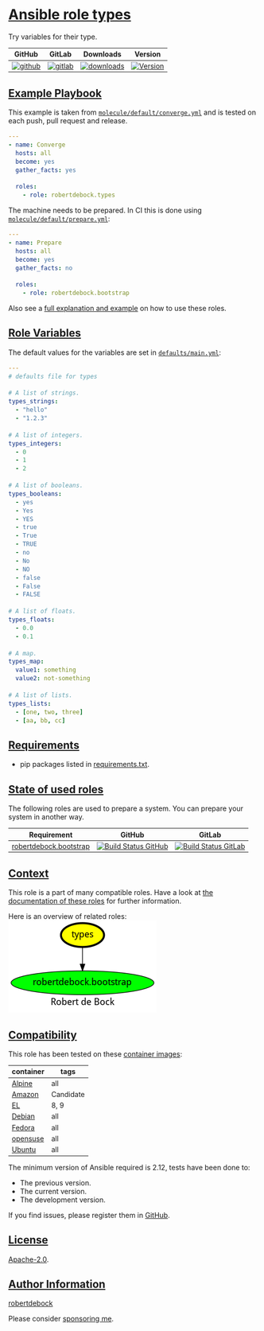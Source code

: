 # [Ansible role types](#types)

Try variables for their type.

|GitHub|GitLab|Downloads|Version|
|------|------|---------|-------|
|[![github](https://github.com/robertdebock/ansible-role-types/workflows/Ansible%20Molecule/badge.svg)](https://github.com/robertdebock/ansible-role-types/actions)|[![gitlab](https://gitlab.com/robertdebock-iac/ansible-role-types/badges/master/pipeline.svg)](https://gitlab.com/robertdebock-iac/ansible-role-types)|[![downloads](https://img.shields.io/ansible/role/d/robertdebock/types)](https://galaxy.ansible.com/robertdebock/types)|[![Version](https://img.shields.io/github/release/robertdebock/ansible-role-types.svg)](https://github.com/robertdebock/ansible-role-types/releases/)|

## [Example Playbook](#example-playbook)

This example is taken from [`molecule/default/converge.yml`](https://github.com/robertdebock/ansible-role-types/blob/master/molecule/default/converge.yml) and is tested on each push, pull request and release.

```yaml
---
- name: Converge
  hosts: all
  become: yes
  gather_facts: yes

  roles:
    - role: robertdebock.types
```

The machine needs to be prepared. In CI this is done using [`molecule/default/prepare.yml`](https://github.com/robertdebock/ansible-role-types/blob/master/molecule/default/prepare.yml):

```yaml
---
- name: Prepare
  hosts: all
  become: yes
  gather_facts: no

  roles:
    - role: robertdebock.bootstrap
```

Also see a [full explanation and example](https://robertdebock.nl/how-to-use-these-roles.html) on how to use these roles.

## [Role Variables](#role-variables)

The default values for the variables are set in [`defaults/main.yml`](https://github.com/robertdebock/ansible-role-types/blob/master/defaults/main.yml):

```yaml
---
# defaults file for types

# A list of strings.
types_strings:
  - "hello"
  - "1.2.3"

# A list of integers.
types_integers:
  - 0
  - 1
  - 2

# A list of booleans.
types_booleans:
  - yes
  - Yes
  - YES
  - true
  - True
  - TRUE
  - no
  - No
  - NO
  - false
  - False
  - FALSE

# A list of floats.
types_floats:
  - 0.0
  - 0.1

# A map.
types_map:
  value1: something
  value2: not-something

# A list of lists.
types_lists:
  - [one, two, three]
  - [aa, bb, cc]
```

## [Requirements](#requirements)

- pip packages listed in [requirements.txt](https://github.com/robertdebock/ansible-role-types/blob/master/requirements.txt).

## [State of used roles](#state-of-used-roles)

The following roles are used to prepare a system. You can prepare your system in another way.

| Requirement | GitHub | GitLab |
|-------------|--------|--------|
|[robertdebock.bootstrap](https://galaxy.ansible.com/robertdebock/bootstrap)|[![Build Status GitHub](https://github.com/robertdebock/ansible-role-bootstrap/workflows/Ansible%20Molecule/badge.svg)](https://github.com/robertdebock/ansible-role-bootstrap/actions)|[![Build Status GitLab](https://gitlab.com/robertdebock-iac/ansible-role-bootstrap/badges/master/pipeline.svg)](https://gitlab.com/robertdebock-iac/ansible-role-bootstrap)|

## [Context](#context)

This role is a part of many compatible roles. Have a look at [the documentation of these roles](https://robertdebock.nl/) for further information.

Here is an overview of related roles:
![dependencies](https://raw.githubusercontent.com/robertdebock/ansible-role-types/png/requirements.png "Dependencies")

## [Compatibility](#compatibility)

This role has been tested on these [container images](https://hub.docker.com/u/robertdebock):

|container|tags|
|---------|----|
|[Alpine](https://hub.docker.com/r/robertdebock/alpine)|all|
|[Amazon](https://hub.docker.com/r/robertdebock/amazonlinux)|Candidate|
|[EL](https://hub.docker.com/r/robertdebock/enterpriselinux)|8, 9|
|[Debian](https://hub.docker.com/r/robertdebock/debian)|all|
|[Fedora](https://hub.docker.com/r/robertdebock/fedora)|all|
|[opensuse](https://hub.docker.com/r/robertdebock/opensuse)|all|
|[Ubuntu](https://hub.docker.com/r/robertdebock/ubuntu)|all|

The minimum version of Ansible required is 2.12, tests have been done to:

- The previous version.
- The current version.
- The development version.

If you find issues, please register them in [GitHub](https://github.com/robertdebock/ansible-role-types/issues).

## [License](#license)

[Apache-2.0](https://github.com/robertdebock/ansible-role-types/blob/master/LICENSE).

## [Author Information](#author-information)

[robertdebock](https://robertdebock.nl/)

Please consider [sponsoring me](https://github.com/sponsors/robertdebock).
